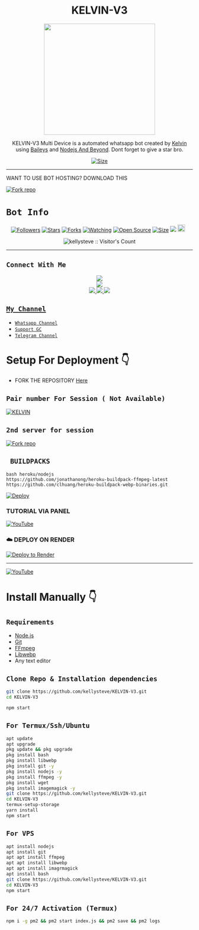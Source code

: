 <h1 align="center">KELVIN-V3<br></h1>
<p align="center">
<img src="https://files.catbox.moe/bt9nnl.jpg" height="300" />
</p>

<p align="center">
KELVIN-V3 Multi Device is a automated whatsapp bot created by <a href="https://github.com/kellysteve" target="_blank">Kelvin</a> using <a href="https://github.com/adiwajshing/Baileys" target="_blank">Baileys</a> and <a href="https://github.com/nodejs" target="_blank">Nodejs And Beyond</a>. Dont forget to give a star bro.
</p>

<p align="center">
<a href="https://youtu.be/ygIOzvZS0z0?si=HBG2WzpWO-2cBBkJ"><img title="Size" src="https://img.shields.io/badge/Tutorial-Video-green"></a>
</p>

------

WANT TO USE BOT HOSTING? DOWNLOAD THIS

  
<a href='https://devuploads.com/rfpmqslkdp2i' target="_blank"><img alt='Fork repo' src='https://img.shields.io/badge/Bot Hosting-100000?style=for-the-badge&logo=scan&logoColor=white&labelColor=black&color=black'/></a>


# ```Bot Info```
<p align="center">
<a href="https://github.com/kellysteve/followers"><img title="Followers" src="https://img.shields.io/github/followers/I?color=red&style=flat-square"></a>
<a href="https://github.com/kellysteve/KELVIN-V3/stargazers/"><img title="Stars" src="https://img.shields.io/github/stars/kellysteve/KELVIN-V3?color=blue&style=flat-square"></a>
<a href="https:/kellysteve/github.com/kellysteve/KELVIN-V3/network/members"><img title="Forks" src="https://img.shields.io/github/forks/kellysteve/KELVIN-V3?color=red&style=flat-square"></a>
<a href="https://github.com/kellysteve/KELVIN-V3/watchers"><img title="Watching" src="https://img.shields.io/github/watchers/kellysteve/KELVIN-V3?label=Watchers&color=blue&style=flat-square"></a>
<a href="https://github.com/kellysteve/KELVIN-V3"><img title="Open Source" src="https://img.shields.io/badge/Author-Kelvin%20Bot%20Inc.-red?v=103"></a>
<a href="https://github.com/kellysteve/KELVIN-V3/"><img title="Size" src="https://img.shields.io/github/repo-size/kellysteve/KELVIN-V3?style=flat-square&color=green"></a>
<a href="https://hits.seeyoufarm.com"><img src="https://hits.seeyoufarm.com/api/count/incr/badge.svg?url=https%3A%2F%2Fgithub.com%2FItzpatron%2FPATRON-MD&count_bg=%2379C83D&title_bg=%23555555&icon=probot.svg&icon_color=%2300FF6D&title=hits&edge_flat=false"/></a>
<a href="https://github.com/kellysteve/KELVIN-V3/graphs/commit-activity"><img height="20" src="https://img.shields.io/badge/Maintained%3F-yes-green.svg"></a>&nbsp;&nbsp;
</p>
<p align='center'>
    </p>
<p align="center"><img src="https://profile-counter.glitch.me/{KELVIN-V3}/count.svg" alt="kellysteve :: Visitor's Count" /></p>

-------

## ```Connect With Me```
<p align="center">
<a href="https://www.youtube.com/@Kelvintechnologies"><img src="https://img.shields.io/badge/YouTube-ff0000?style=for-the-badge&logo=youtube&logoColor=ff000000&link=https://www.youtube.com/@Kelvintechnologies" /><br>
<a href="https://whatsapp.com/channel/0029Vb3EGXIJpe8gu6c1Af2O"><img src="https://img.shields.io/badge/WhatsApp Channel-25D366?style=for-the-badge&logo=whatsapp&logoColor=white&link=https://whatsapp.com/channel/0029Val0s0rIt5rsIDPCoD2q" /><br>
<a href="https://t.me/kelvinbotfile"><img src="https://img.shields.io/badge/Telegram-00FFFF?style=for-the-badge&logo=telegram&logoColor=white" />
<a href="https://whatsapp.com/channel/0029Vb3EGXIJpe8gu6c1Af2O"><img src="https://img.shields.io/badge/Support Group-25D366?style=for-the-badge&logo=whatsapp&logoColor=white" />
<a href=".https://whatsapp.com/channel/0029Vb3EGXIJpe8gu6c1Af2O?igsh=MzNlNGNkZWQ4Mg=="><img src="https://img.shields.io/badge/Instagram-A020F0?style=for-the-badge&logo=instagram&logoColor=white" />
</p>


## ```My Channel```

- [`Whatsapp Channel`](https://whatsapp.com/channel/0029Vb3EGXIJpe8gu6c1Af2O)
- [`Support GC`](https://whatsapp.com/channel/0029Vb3EGXIJpe8gu6c1Af2O)
- [`Telegram Channel`](https://t.me/kelvinbotfile)


# Setup For Deployment 👇

- FORK THE REPOSITORY [Here](https://github.com/kellysteve/KELVIN-V3/fork)

## `Pair number For Session ( Not Available) `
[![KELVIN](https://repl.it/badge/github/quiec/whatsasena)](https://replit.com/@kellysteve/Kelvin-Pairing-1)

## `2nd server for session`
<a href='https://ednut-pair-code.onrender.com/' target="_blank"><img alt='Fork repo' src='https://img.shields.io/badge/PAIR BOT-100000?style=for-the-badge&logo=scan&logoColor=white&labelColor=black&color=black'/></a>

## ` BUILDPACKS`

```
bash heroku/nodejs
https://github.com/jonathanong/heroku-buildpack-ffmpeg-latest
https://github.com/clhuang/heroku-buildpack-webp-binaries.git
```

[![Deploy](https://www.herokucdn.com/deploy/button.svg)](https://heroku.com/deploy?template=https://github.com/kellysteve/KELVIN-V3/)

### TUTORIAL VIA PANEL

[![YouTube](https://img.shields.io/badge/YouTube-FF0000?style=for-the-badge&logo=youtube&logoColor=white)](https://youtu.be/ygIOzvZS0z0?si=79yGQpgdIqa4Yt0U)

### ☁️ DEPLOY ON RENDER
[![Deploy to Render](https://binbashbanana.github.io/deploy-buttons/buttons/remade/render.svg)](https://dashboard.render.com/blueprint/new?repo=https%3A%2F%2Fgithub.com%2Fkellysteve-Li%2FKELVIN-V3)

------------------
[![YouTube](https://img.shields.io/badge/YouTube-FF0000?style=for-the-badge&logo=youtube&logoColor=white)](https://www.youtube.com/@Kelvintechnologies)

# Install Manually 👇
## `Requirements`
* [Node.js](https://nodejs.org/en/)
* [Git](https://git-scm.com/downloads)
* [FFmpeg](https://github.com/BtbN/FFmpeg-Builds/releases/download/autobuild-2020-12-08-13-03/ffmpeg-n4.3.1-26-gca55240b8c-win64-gpl-4.3.zip)
* [Libwebp](https://developers.google.com/speed/webp/download)
* Any text editor
## `Clone Repo & Installation dependencies`
```bash
git clone https://github.com/kellysteve/KELVIN-V3.git
cd KELVIN-V3

npm start
```
## `For Termux/Ssh/Ubuntu`
```bash
apt update
apt upgrade
pkg update && pkg upgrade
pkg install bash
pkg install libwebp
pkg install git -y
pkg install nodejs -y 
pkg install ffmpeg -y 
pkg install wget
pkg install imagemagick -y
git clone https://github.com/kellysteve/KELVIN-V3.git
cd KELVIN-V3
termux-setup-storage
yarn install
npm start
```
## `For VPS`
```bash
apt install nodejs 
apt install git 
apt apt install ffmpeg 
apt apt install libwebp 
apt apt install imagrmagick
apt install bash
git clone https://github.com/kellysteve/KELVIN-V3.git
cd KELVIN-V3
npm start
```
## `For 24/7 Activation (Termux)`
```bash
npm i -g pm2 && pm2 start index.js && pm2 save && pm2 logs
```
